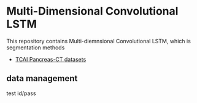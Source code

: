 # Multi-Dimensional Convolutional LSTM

This repository contains Multi-diemnsional Convolutional LSTM, 
which is segmentation methods

 - [TCAI Pancreas-CT datasets](https://wiki.cancerimagingarchive.net/display/Public/Pancreas-CT)

## data management
test id/pass